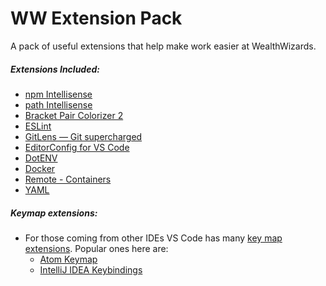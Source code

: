 # WW Extension Pack

A pack of useful extensions that help make work easier at WealthWizards.

##### Extensions Included:

- [npm Intellisense](https://marketplace.visualstudio.com/items?itemName=christian-kohler.npm-intellisense)
- [path Intellisense](https://marketplace.visualstudio.com/items?itemName=christian-kohler.path-intellisense)
- [Bracket Pair Colorizer 2](https://marketplace.visualstudio.com/items?itemName=coenraads.bracket-pair-colorizer-2)
- [ESLint](https://marketplace.visualstudio.com/items?itemName=dbaeumer.vscode-eslint)
- [GitLens — Git supercharged](https://marketplace.visualstudio.com/items?itemName=eamodio.gitlens)
- [EditorConfig for VS Code](https://marketplace.visualstudio.com/items?itemName=EditorConfig.EditorConfig)
- [DotENV](https://marketplace.visualstudio.com/items?itemName=mikestead.dotenv)
- [Docker](https://marketplace.visualstudio.com/items?itemName=ms-azuretools.vscode-docker)
- [Remote - Containers](https://marketplace.visualstudio.com/items?itemName=ms-vscode-remote.remote-containers)
- [YAML](https://marketplace.visualstudio.com/items?itemName=redhat.vscode-yaml)

##### Keymap extensions:
  
- For those coming from other IDEs VS Code has many [key map extensions](https://marketplace.visualstudio.com/search?target=vscode&category=Keymaps&sortBy=Installs). Popular ones here are:
    - [Atom Keymap](https://marketplace.visualstudio.com/items?itemName=ms-vscode.atom-keybindings)
    - [IntelliJ IDEA Keybindings](https://marketplace.visualstudio.com/items?itemName=k--kato.intellij-idea-keybindings)